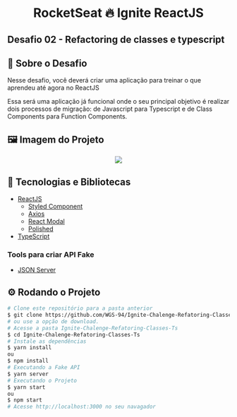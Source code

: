 <!-- Logotipo 
<div align="center">
  <img src="./Assets/ignite.png">
</div>-->

<!-- Title -->
<h1 align="center"> RocketSeat 🔥 Ignite ReactJS </h1>

<!-- Subtitle -->
<h2> Desafio 02 - Refactoring de classes e typescript </h2>

<!-- Badges 
<p align="center">
  <a href="https://rocketseat.com.br">
    <img alt="Made by Rocketseat" src="https://img.shields.io/badge/made%20by-Rocketseat-%2306b656?style=flat-square">
  </a>
  <img alt="GitHub language count" src="https://img.shields.io/github/languages/count/brunoemferreira/rocketseat-ignite-dt-money?color=%2304D361?style=flat-square">
  <img alt="Repository size" src="https://img.shields.io/github/repo-size/brunoemferreira/rocketseat-ignite-dt-money?style=flat-square">
  <img alt="GitHub last commit" src="https://img.shields.io/github/last-commit/brunoemferreira/rocketseat-ignite-dt-money?style=flat-square">
</p>-->

<!-- Sobre o Projeto -->
## 🚀 Sobre o Desafio
Nesse desafio, você deverá criar uma aplicação para treinar o que aprendeu até agora no ReactJS

Essa será uma aplicação já funcional onde o seu principal objetivo é realizar dois processos de migração: de Javascript para Typescript e de Class Components para Function Components.

<!--
## 🔖 Layout

Você pode visualizar o layout do projeto através [desse link](https://www.figma.com/file/0n0zDN7zbzhRbaEO74Xesx/ToDo-List/duplicate). Lembrando que você  precisa ter uma conta no [Figma](http://figma.com/) para acessá-lo.
-->

## 🖼️ Imagem do Projeto
<div align="center">
  <img src="https://user-images.githubusercontent.com/87288949/175750694-0d0d6c10-01af-435b-911a-40c10689ff49.PNG">
</div>

## 🧰 Tecnologias e Bibliotecas

* [ReactJS](https://pt-br.reactjs.org/tutorial/tutorial.html)
  * [Styled Component](https://www.npmjs.com/package/styled-components)
  * [Axios](https://www.npmjs.com/package/axios)
  * [React Modal](https://www.npmjs.com/package/react-modal)
  * [Polished](https://www.npmjs.com/package/polished)
* [TypeScript](https://www.typescriptlang.org/)

### Tools para criar API Fake
 * [JSON Server]()

## ⚙️ Rodando o Projeto
```bash
# Clone este repositório para a pasta anterior
$ git clone https://github.com/WGS-94/Ignite-Chalenge-Refatoring-Classes-Ts
# ou use a opção de download.
# Acesse a pasta Ignite-Chalenge-Refatoring-Classes-Ts
$ cd Ignite-Chalenge-Refatoring-Classes-Ts
# Instale as dependências
$ yarn install
ou
$ npm install
# Executando a Fake API
$ yarn server
# Executando o Projeto
$ yarn start 
ou
$ npm start
# Acesse http://localhost:3000 no seu navagador
```
